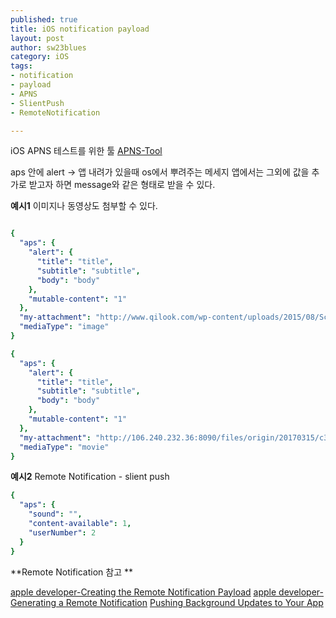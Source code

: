 ```yaml
--- 
published: true
title: iOS notification payload 
layout: post
author: sw23blues
category: iOS
tags: 
- notification
- payload
- APNS
- SlientPush
- RemoteNotification

---
```


iOS APNS 테스트를 위한 툴 
[APNS-Tool](https://itunes.apple.com/kr/app/apns-tool/id963558865?mt=12)

aps 안에 alert -> 앱 내려가 있을때 os에서 뿌려주는 메세지
앱에서는 그외에 값을 추가로 받고자 하면 message와 같은 형태로 받을 수 있다.


**예시1**
이미지나 동영상도 첨부할 수 있다.

```yaml

{
  "aps": {
    "alert": {
      "title": "title",
      "subtitle": "subtitle",
      "body": "body"
    },
    "mutable-content": "1"
  },
  "my-attachment": "http://www.qilook.com/wp-content/uploads/2015/08/Screen-Shot-2015-08-04-at-12.52.28-PM.png",
  "mediaType": "image"
}

{
  "aps": {
    "alert": {
      "title": "title",
      "subtitle": "subtitle",
      "body": "body"
    },
    "mutable-content": "1"
  },
  "my-attachment": "http://106.240.232.36:8090/files/origin/20170315/c3a59b66189f4b34b2c2273899e5436a.mp4",
  "mediaType": "movie"
}

```

**예시2** 
Remote Notification - slient push

```yaml
{
  "aps": {
    "sound": "",
    "content-available": 1,
    "userNumber": 2
  }
}
```


**Remote Notification 참고 **

[apple developer-Creating the Remote Notification Payload](https://developer.apple.com/library/archive/documentation/NetworkingInternet/Conceptual/RemoteNotificationsPG/CreatingtheNotificationPayload.html)
[apple developer-Generating a Remote Notification](https://developer.apple.com/documentation/usernotifications/setting_up_a_remote_notification_server/generating_a_remote_notification)
[Pushing Background Updates to Your App](https://developer.apple.com/documentation/usernotifications/setting_up_a_remote_notification_server/pushing_background_updates_to_your_app)
